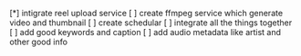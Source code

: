 [*] intigrate reel upload service
[ ] create ffmpeg service which generate video and thumbnail
[ ] create schedular 
[ ] integrate all the things together
[ ] add good keywords and caption
[ ] add audio metadata like artist and other good info

